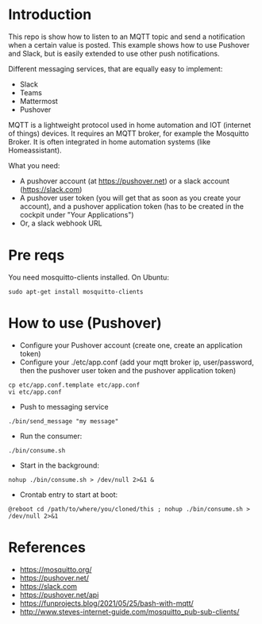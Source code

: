 # Introduction

This repo is show how to listen to an MQTT topic and send a notification when a certain value is posted. This example shows how to use Pushover and Slack, but is easily extended to use other push notifications. 

Different messaging services, that are equally easy to implement:

* Slack
* Teams
* Mattermost
* Pushover

MQTT is a lightweight protocol used in home automation and IOT (internet of things) devices. It requires an MQTT broker, for example the Mosquitto Broker. It is often integrated in home automation systems (like Homeassistant).

What you need:

* A pushover account (at https://pushover.net) or a slack account (https://slack.com)
* A pushover user token (you will get that as soon as you create your account), and a pushover application token (has to be created in the cockpit under "Your Applications")
* Or, a slack webhook URL

# Pre reqs

You need mosquitto-clients installed. On Ubuntu:

```
sudo apt-get install mosquitto-clients
```

# How to use (Pushover)

* Configure your Pushover account (create one, create an application token)
* Configure your ./etc/app.conf (add your mqtt broker ip, user/password, then the pushover user token and the pushover application token)

```
cp etc/app.conf.template etc/app.conf
vi etc/app.conf
```

* Push to messaging service

```
./bin/send_message "my message"
```

* Run the consumer:

```
./bin/consume.sh
```

* Start in the background:

```
nohup ./bin/consume.sh > /dev/null 2>&1 &
```

* Crontab entry to start at boot:

```
@reboot cd /path/to/where/you/cloned/this ; nohup ./bin/consume.sh > /dev/null 2>&1
```

# References

* https://mosquitto.org/
* https://pushover.net/
* https://slack.com
* https://pushover.net/api
* https://funprojects.blog/2021/05/25/bash-with-mqtt/
* http://www.steves-internet-guide.com/mosquitto_pub-sub-clients/
